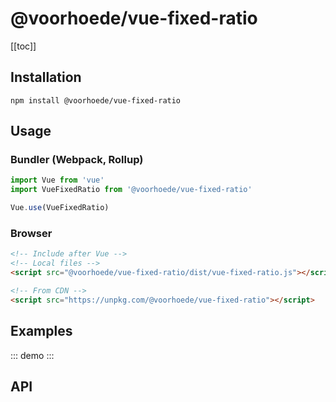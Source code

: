 # @voorhoede/vue-fixed-ratio

[[toc]]

## Installation

```
npm install @voorhoede/vue-fixed-ratio
```

## Usage

### Bundler (Webpack, Rollup)

```js
import Vue from 'vue'
import VueFixedRatio from '@voorhoede/vue-fixed-ratio'

Vue.use(VueFixedRatio)
```

### Browser

```html
<!-- Include after Vue -->
<!-- Local files -->
<script src="@voorhoede/vue-fixed-ratio/dist/vue-fixed-ratio.js"></script>

<!-- From CDN -->
<script src="https://unpkg.com/@voorhoede/vue-fixed-ratio"></script>
```

## Examples

::: demo
<vue-fixed-ratio></vue-fixed-ratio>
:::

<!-- The API section is auto generated, don't touch please -->

## API